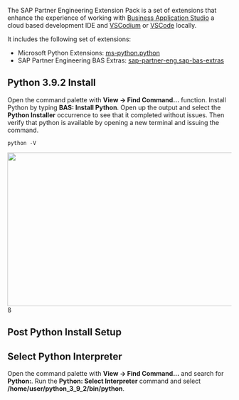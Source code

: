 The SAP Partner Engineering Extension Pack is a set of extensions that enhance the experience of working with [Business Application Studio](https://www.anaconda.com/distribution/) a cloud based development IDE and [VSCodium](https://vscodium.com/) or [VSCode](https://code.visualstudio.com/) locally.

It includes the following set of extensions:

 - Microsoft Python Extensions: [ms-python.python](https://open-vsx.org/extension/ms-python/python)
 - SAP Partner Engineering BAS Extras: [sap-partner-eng.sap-bas-extras](https://open-vsx.org/extension/sap-partner-eng/sap-bas-extras)


## Python 3.9.2 Install

Open the command palette with __View -> Find Command…__  function.  Install Python by typing __BAS: Install Python__.  Open up the output and select the __Python Installer__ occurrence to see that it completed without issues.  Then verify that python is available by opening a new terminal and issuing the command.

```
python -V
```

<img src=https://blogs.sap.com/wp-content/uploads/2021/01/partner_eng_inst_python.gif width=582 height=346 />
ß

## Post Python Install Setup

## Select Python Interpreter

Open the command palette with __View -> Find Command...__ and search for __Python:__.  Run the __Python: Select Interpreter__ command and select __/home/user/python_3_9_2/bin/python__.


